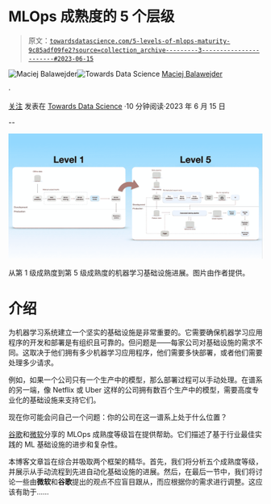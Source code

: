 # MLOps 成熟度的 5 个层级

> 原文：[`towardsdatascience.com/5-levels-of-mlops-maturity-9c85adf09fe2?source=collection_archive---------3-----------------------#2023-06-15`](https://towardsdatascience.com/5-levels-of-mlops-maturity-9c85adf09fe2?source=collection_archive---------3-----------------------#2023-06-15)

[](https://maciejbalawejder.medium.com/?source=post_page-----9c85adf09fe2--------------------------------)![Maciej Balawejder](https://maciejbalawejder.medium.com/?source=post_page-----9c85adf09fe2--------------------------------)[](https://towardsdatascience.com/?source=post_page-----9c85adf09fe2--------------------------------)![Towards Data Science](https://towardsdatascience.com/?source=post_page-----9c85adf09fe2--------------------------------) [Maciej Balawejder](https://maciejbalawejder.medium.com/?source=post_page-----9c85adf09fe2--------------------------------)

·

[关注](https://medium.com/m/signin?actionUrl=https%3A%2F%2Fmedium.com%2F_%2Fsubscribe%2Fuser%2F20c0457a86b0&operation=register&redirect=https%3A%2F%2Ftowardsdatascience.com%2F5-levels-of-mlops-maturity-9c85adf09fe2&user=Maciej+Balawejder&userId=20c0457a86b0&source=post_page-20c0457a86b0----9c85adf09fe2---------------------post_header-----------) 发表在 [Towards Data Science](https://towardsdatascience.com/?source=post_page-----9c85adf09fe2--------------------------------) ·10 分钟阅读·2023 年 6 月 15 日[](https://medium.com/m/signin?actionUrl=https%3A%2F%2Fmedium.com%2F_%2Fvote%2Ftowards-data-science%2F9c85adf09fe2&operation=register&redirect=https%3A%2F%2Ftowardsdatascience.com%2F5-levels-of-mlops-maturity-9c85adf09fe2&user=Maciej+Balawejder&userId=20c0457a86b0&source=-----9c85adf09fe2---------------------clap_footer-----------)

--

[](https://medium.com/m/signin?actionUrl=https%3A%2F%2Fmedium.com%2F_%2Fbookmark%2Fp%2F9c85adf09fe2&operation=register&redirect=https%3A%2F%2Ftowardsdatascience.com%2F5-levels-of-mlops-maturity-9c85adf09fe2&source=-----9c85adf09fe2---------------------bookmark_footer-----------)![](img/c0d301f8365e0dbbd50f005652d6e4b0.png)

从第 1 级成熟度到第 5 级成熟度的机器学习基础设施进展。图片由作者提供。

# 介绍

为机器学习系统建立一个坚实的基础设施是非常重要的。它需要确保机器学习应用程序的开发和部署是有组织且可靠的。但问题是——每家公司对基础设施的需求不同。这取决于他们拥有多少机器学习应用程序，他们需要多快部署，或者他们需要处理多少请求。

例如，如果一个公司只有一个生产中的模型，那么部署过程可以手动处理。在谱系的另一端，像 Netflix 或 Uber 这样的公司拥有数百个生产中的模型，需要高度专业化的基础设施来支持它们。

现在你可能会问自己一个问题：你的公司在这一谱系上处于什么位置？

[谷歌](https://cloud.google.com/architecture/mlops-continuous-delivery-and-automation-pipelines-in-machine-learning)和[微软](https://learn.microsoft.com/en-us/azure/architecture/example-scenario/mlops/mlops-maturity-model)分享的 MLOps 成熟度等级旨在提供帮助。它们描述了基于行业最佳实践的 ML 基础设施的进步和复杂性。

本博客文章旨在综合并吸取两个框架的精华。首先，我们将分析五个成熟度等级，并展示从手动流程到先进自动化基础设施的进展。然后，在最后一节中，我们将讨论一些由**微软**和**谷歌**提出的观点不应盲目跟从，而应根据你的需求进行调整。这应该有助于……
